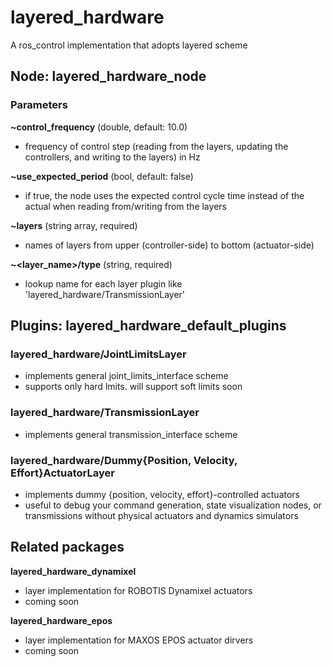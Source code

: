# layered_hardware
A ros_control implementation that adopts layered scheme

## Node: layered_hardware_node
### Parameters
**~control_frequency** (double, default: 10.0)
* frequency of control step (reading from the layers, updating the controllers, and writing to the layers) in Hz

**~use_expected_period** (bool, default: false)
* if true, the node uses the expected control cycle time instead of the actual when reading from/writing from the layers

**~layers** (string array, required)
* names of layers from upper (controller-side) to bottom (actuator-side)

**~<layer_name>/type** (string, required)
* lookup name for each layer plugin like 'layered_hardware/TransmissionLayer'

## Plugins: layered_hardware_default_plugins
### layered_hardware/JointLimitsLayer
* implements general joint_limits_interface scheme
* supports only hard lmits. will support soft limits soon
### layered_hardware/TransmissionLayer
* implements general transmission_interface scheme
### layered_hardware/Dummy{Position, Velocity, Effort}ActuatorLayer
* implements dummy {position, velocity, effort}-controlled actuators
* useful to debug your command generation, state visualization nodes, or transmissions without physical actuators and dynamics simulators

## Related packages
**layered_hardware_dynamixel**
* layer implementation for ROBOTIS Dynamixel actuators
* coming soon

**layered_hardware_epos**
* layer implementation for MAXOS EPOS actuator dirvers
* coming soon